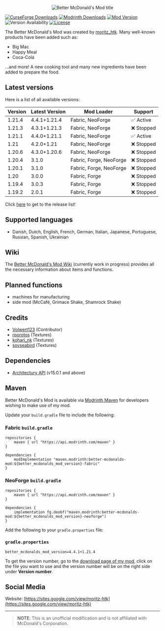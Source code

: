 <p align="center">
    <img src="https://i.imgur.com/7tt7UUH.png"  alt="Better McDonald's Mod title"/>
</p>

[![CurseForge Downloads](https://cf.way2muchnoise.eu/short_546816_downloads.svg?badge_style=for_the_badge)](https://www.curseforge.com/minecraft/mc-mods/better-mcdonalds-mod)
[![Modrinth Downloads](https://img.shields.io/modrinth/dt/kdnePgr1?style=for-the-badge&logo=modrinth)](https://modrinth.com/mod/better-mcdonalds-mod)
[![Mod Version](https://img.shields.io/modrinth/v/kdnePgr1?style=for-the-badge)](https://github.com/moritz-htk/better-mcdonalds-mod/releases)
![Version Availability](https://cf.way2muchnoise.eu/versions/546816.svg?badge_style=for_the_badge)
[![License](https://img.shields.io/badge/LICENSE-mSLA_v2.0-red?style=for-the-badge)](https://sites.google.com/view/moritz-htk/license)

The Better McDonald's Mod was created by [moritz_htk](https://github.com/moritz-htk). Many well-known products have been added such as:
- Big Mac
- Happy Meal
- Coca-Cola

...and more! A new cooking tool and many new ingredients have been added to prepare the food.

## Latest versions

Here is a list of all available versions:

| Version | Latest Version | Mod Loader              | Support   |
|---------|----------------|-------------------------|-----------|
| 1.21.4  | 4.4.1+1.21.4   | Fabric, NeoForge        | ✅ Active  |
| 1.21.3  | 4.3.1+1.21.3   | Fabric, NeoForge        | ❌ Stopped |
| 1.21.1  | 4.4.0+1.21.1   | Fabric, NeoForge        | ✅ Active  |
| 1.21    | 4.2.0+1.21     | Fabric, NeoForge        | ❌ Stopped |
| 1.20.6  | 4.3.0+1.20.6   | Fabric, NeoForge        | ❌ Stopped |
| 1.20.4  | 3.1.0          | Fabric, Forge, NeoForge | ❌ Stopped |
| 1.20.1  | 3.1.0          | Fabric, Forge, NeoForge | ❌ Stopped |
| 1.20    | 3.0.0          | Fabric, Forge           | ❌ Stopped |
| 1.19.4  | 3.0.3          | Fabric, Forge           | ❌ Stopped |
| 1.19.2  | 2.0.1          | Fabric, Forge           | ❌ Stopped |

Click [here](https://github.com/moritz-htk/better-mcdonalds-mod/releases) to get to the release list!

## Supported languages
- Danish, Dutch, English, French, German, Italian, Japanese, Portuguese, Russian, Spanish, Ukrainian

## Wiki
The [Better McDonald's Mod Wiki](https://github.com/moritz-htk/better-mcdonalds-mod/wiki) (currently work in progress) provides all the necessary information about items and functions.

## Planned functions
- machines for manufacturing
- side mod (McCafé, Grimace Shake, Shamrock Shake)

## Credits
- [Volwert123](https://github.com/Volwert123/) (Contributor)
- [rporotos](https://www.fiverr.com/rporotos) (Textures)
- [kohari_nk](https://www.fiverr.com/kohari_nk) (Textures)
- [sovseabird](https://www.fiverr.com/sovseabird) (Textures)

## Dependencies
- [Architectury API](https://github.com/architectury/architectury-api) (v15.0.1 and above)

## Maven
Better McDonald's Mod is available via [Modrinth Maven](https://support.modrinth.com/en/articles/8801191-modrinth-maven) for developers wishing to make use of my mod.

Update your `build.gradle` file to include the following:

### Fabric `build.gradle`
```
repositories {
    maven { url "https://api.modrinth.com/maven" }
}

dependencies {
    modImplementation "maven.modrinth:better-mcdonalds-mod:${better_mcdonalds_mod_version}-fabric"
}
```

### NeoForge `build.gradle`
```
repositories {
    maven { url "https://api.modrinth.com/maven" }
}

dependencies {
    implementation fg.deobf("maven.modrinth:better-mcdonalds-mod:${better_mcdonalds_mod_version}-neoforge")
}
```

Add the following to your `gradle.properties` file:

### `gradle.properties`
```
better_mcdonalds_mod_version=4.4.1+1.21.4
```

To get the version number, go to the [download page of my mod](https://modrinth.com/mod/better-mcdonalds-mod/versions), click on the file you want to use and the version number will be on the right side under **Version number**.

## Social Media
Website: [https://sites.google.com/view/moritz-htk](https://sites.google.com/view/moritz-htk)

---
> **NOTE**: This is an unofficial modification and is not affiliated with McDonald's Corporation.